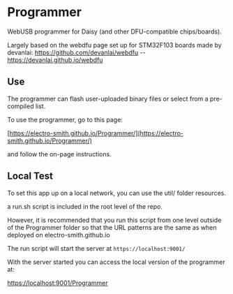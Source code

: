 # Programmer

WebUSB programmer for Daisy (and other DFU-compatible chips/boards).

Largely based on the webdfu page set up for STM32F103 boards made by devanlai:
https://github.com/devanlai/webdfu -- https://devanlai.github.io/webdfu

## Use

The programmer can flash user-uploaded binary files or select from a pre-compiled list.

To use the programmer, go to this page:

[https://electro-smith.github.io/Programmer/](https://electro-smith.github.io/Programmer/)

and follow the on-page instructions.

## Local Test

To set this app up on a local network, you can use the util/ folder resources.

a run.sh script is included in the root level of the repo. 

However, it is recommended that you run this script from one level outside of the Programmer folder so that the URL patterns are the same as when deployed on electro-smith.github.io

The run script will start the server at `https://localhost:9001/`

With the server started you can access the local version of the programmer at:

[https://localhost:9001/Programmer](https://localhost:9001/Programmer)

